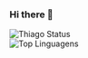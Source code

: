 ### Hi there 👋

<!--
**thbertolino/thbertolino** is a ✨ _special_ ✨ repository because its `README.md` (this file) appears on your GitHub profile.

Here are some ideas to get you started:

- 🔭 I’m currently working on ...
- 🌱 I’m currently learning ...
- 👯 I’m looking to collaborate on ...
- 🤔 I’m looking for help with ...
- 💬 Ask me about ...
- 📫 How to reach me: ...
- 😄 Pronouns: ...
- ⚡ Fun fact: ...
-->

![Thiago Status](https://github-readme-stats.vercel.app/api?username=thbertolino&show_icons=true)
<br>
![Top Linguagens](https://github-readme-stats.vercel.app/api/top-langs/?username=thbertolino&layout=compact)

